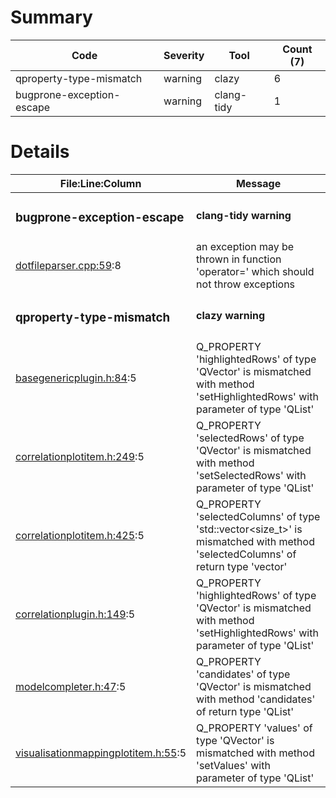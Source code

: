 # Summary
| Code | Severity | Tool | Count (7) |
|---|---|---|---|
| qproperty-type-mismatch | warning | clazy | 6 |
| bugprone-exception-escape | warning | clang-tidy | 1 |
# Details
| File:Line:Column | Message |
|---|---|
| <h3>bugprone-exception-escape</h3> | <h4>clang-tidy warning</h4> |
| [dotfileparser.cpp:59](https://github.com/graphia-app/graphia/blame/qt6.5/source/shared/loading/dotfileparser.cpp#L59 "source/shared/loading/dotfileparser.cpp:59"):8 | an exception may be thrown in function 'operator=' which should not throw exceptions |
| <h3>qproperty-type-mismatch</h3> | <h4>clazy warning</h4> |
| [basegenericplugin.h:84](https://github.com/graphia-app/graphia/blame/qt6.5/source/shared/plugins/basegenericplugin.h#L84 "source/shared/plugins/basegenericplugin.h:84"):5 | Q_PROPERTY 'highlightedRows' of type 'QVector<int>' is mismatched with method 'setHighlightedRows' with parameter of type 'QList<int>' |
| [correlationplotitem.h:249](https://github.com/graphia-app/graphia/blame/qt6.5/source/plugins/correlation/correlationplotitem.h#L249 "source/plugins/correlation/correlationplotitem.h:249"):5 | Q_PROPERTY 'selectedRows' of type 'QVector<int>' is mismatched with method 'setSelectedRows' with parameter of type 'QList<int>' |
| [correlationplotitem.h:425](https://github.com/graphia-app/graphia/blame/qt6.5/source/plugins/correlation/correlationplotitem.h#L425 "source/plugins/correlation/correlationplotitem.h:425"):5 | Q_PROPERTY 'selectedColumns' of type 'std::vector<size_t>' is mismatched with method 'selectedColumns' of return type 'vector<unsignedlong>' |
| [correlationplugin.h:149](https://github.com/graphia-app/graphia/blame/qt6.5/source/plugins/correlation/correlationplugin.h#L149 "source/plugins/correlation/correlationplugin.h:149"):5 | Q_PROPERTY 'highlightedRows' of type 'QVector<int>' is mismatched with method 'setHighlightedRows' with parameter of type 'QList<int>' |
| [modelcompleter.h:47](https://github.com/graphia-app/graphia/blame/qt6.5/source/shared/utils/modelcompleter.h#L47 "source/shared/utils/modelcompleter.h:47"):5 | Q_PROPERTY 'candidates' of type 'QVector<QModelIndex>' is mismatched with method 'candidates' of return type 'QList<QModelIndex>' |
| [visualisationmappingplotitem.h:55](https://github.com/graphia-app/graphia/blame/qt6.5/source/app/ui/visualisations/visualisationmappingplotitem.h#L55 "source/app/ui/visualisations/visualisationmappingplotitem.h:55"):5 | Q_PROPERTY 'values' of type 'QVector<double>' is mismatched with method 'setValues' with parameter of type 'QList<double>' |
